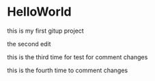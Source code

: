 # HelloWorld
this is my first gitup project

the second edit

this is the third time for test for comment changes 

this is the fourth time to comment changes

